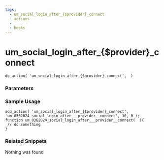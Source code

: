 ```yaml
---
tags: 
  - um_social_login_after_{$provider}_connect
  - actions
  - 
  - hooks
---
```

# um\_social\_login\_after\_{$provider}\_connect

``` php:no-line-numbers
do_action( 'um_social_login_after_{$provider}_connect',  )
```
<div class='hook-sep'></div>

### Parameters

<div class='hook-sep'></div>



### Sample Usage

``` php:no-line-numbers
add_action( 'um_social_login_after_{$provider}_connect', 'um_0362024_social_login_after___provider__connect', 10, 0 );
function um_0362024_social_login_after___provider__connect(  ){
 // do something
}
```
<div class='hook-sep'></div>



### Related Snippets

Nothing was found

